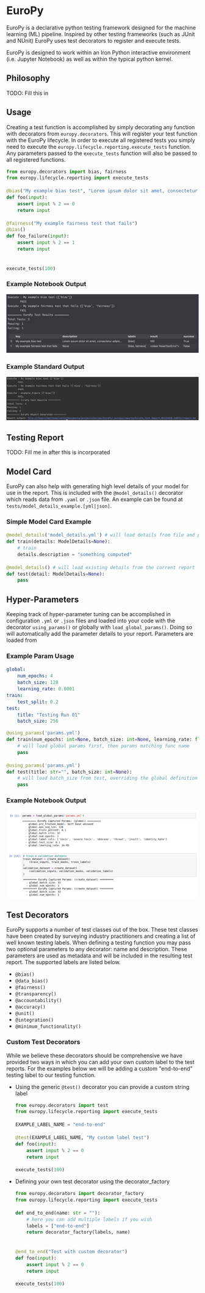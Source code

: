 # EuroPy

EuroPy is a declarative python testing framework designed for the machine learning (ML) pipeline. Inspired by other testing frameworks (such as JUnit and NUnit) EuroPy uses test decorators to register and execute tests.

EuroPy is designed to work within an Iron Python interactive environment (i.e. Jupyter Notebook) as well as within the typical python kernel. 

## Philosophy
TODO: Fill this in

## Usage

Creating a test function is accomplished by simply decorating any function with decorators from `europy.decorators`. This will register your test function with the EuroPy lifecycle. In order to execute all registered tests you simply need to execute the `europy.lifecycle.reporting.execute_tests` function. Any parameters passed to the `execute_tests` function will also be passed to all registered functions. 

```python
from europy.decorators import bias, fairness
from europy.lifecycle.reporting import execute_tests

@bias("My example bias test", "Lorem ipsum dolor sit amet, consectetur adipiscing elit.")
def foo(input):
    assert input % 2 == 0
    return input

@fairness("My example fairness test that fails")
@bias()
def foo_failure(input): 
    assert input % 2 == 1
    return input


execute_tests(100)
```

### Example Notebook Output
![Notebook Output](./.img/notebook-output-1.png)

### Example Standard Output
![Standard Output](./.img/standard-output-1.png)


## Testing Report
TODO: Fill me in after this is incorporated

## Model Card
EuroPy can also help with generating high level details of your model for use in the report. This is included with the `@model_details()` decorator which reads data from `.yaml` or `.json` file. An example can be found at `tests/model_details_example.[yml|json]`.

### Simple Model Card Example
```python
@model_details('model_details.yml') # will load details from file and pass into train
def train(details: ModelDetails=None):
    # train
    details.description = "something computed"

@model_details() # will load existing details from the current report
def test(detail: ModelDetails=None):
    pass
```

## Hyper-Parameters
Keeping track of hyper-parameter tuning can be accomplished in configuration `.yml` or `.json` files and loaded into your code with the decorator `using_params()` or globally with `load_global_params()`. Doing so will automatically add the parameter details to your report. Parameters are loaded from 

### Example Param Usage
```yaml
global:
    num_epochs: 4
    batch_size: 128
    learning_rate: 0.0001
train: 
    test_split: 0.2
test:
    title: "Testing Run 01"
    batch_size: 256
```
```python
@using_params('params.yml')
def train(num_epochs: int=None, batch_size: int=None, learning_rate: float=None, test_split: float=None):
    # will load global params first, then params matching func name
    pass

@using_params('params.yml')
def test(title: str="", batch_size: int=None):
    # will load batch_size from test, overriding the global definition
    pass 
```

### Example Notebook Output
![Global Params Output](./.img/global_params_notebook.png)
![Function Params Capture](./.img/func_params_notebook.png)


## Test Decorators
EuroPy supports a number of test classes out of the box. These test classes have been created by surveying industry practitioners and creating a list of well known testing labels. When defining a testing function you may pass two optional parameters to any decorator: name and description. These parameters are used as metadata and will be included in the resulting test report. The supported labels are listed below. 
    
- `@bias()`
- `@data_bias()`
- `@fairness()`
- `@transparency()`
- `@accountability()`
- `@accuracy()`
- `@unit()`
- `@integration()`
- `@minimum_functionality()`

### Custom Test Decorators
While we believe these decorators should be comprehensive we have provided two ways in which you can add your own custom label to the test reports. For the examples below we will be adding a custom "end-to-end" testing label to our testing function. 

- Using the  generic `@test()` decorator you can provide a custom string label
    ```python
    from europy.decorators import test
    from europy.lifecycle.reporting import execute_tests

    EXAMPLE_LABEL_NAME = "end-to-end"

    @test(EXAMPLE_LABEL_NAME, "My custom label test")
    def foo(input):
        assert input % 2 == 0
        return input

    execute_tests(100)
    ```
- Defining your own test decorator using the decorator_factory
    ```python
    from europy.decorators import decorator_factory
    from europy.lifecycle.reporting import execute_tests

    def end_to_end(name: str = ""):
        # here you can add multiple labels if you wish
        labels = ["end-to-end"]
        return decorator_factory(labels, name)


    @end_to_end("Test with custom decorator")
    def foo(input):
        assert input % 2 == 0
        return input

    execute_tests(100)
    ```
